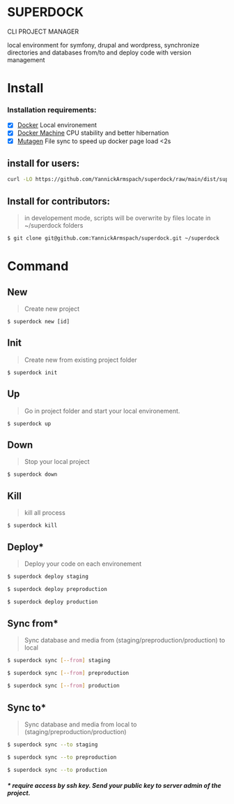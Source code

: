 # SUPERDOCK
CLI PROJECT MANAGER
 
local environment for symfony, drupal and wordpress, synchronize directories and databases from/to and deploy code with version management

# Install

### Installation requirements:

  - [x] [Docker](https://docs.docker.com/install/) Local environement
  - [x] [Docker Machine](https://docs.docker.com/machine/install-machine/) CPU stability and better hibernation
  - [x] [Mutagen](https://mutagen.io/documentation/introduction/installationl) File sync to speed up docker page load <2s
  
## install for users:
```sh
curl -LO https://github.com/YannickArmspach/superdock/raw/main/dist/superdock.phar && mv superdock.phar /usr/local/bin/superdock && chmod +x /usr/local/bin/superdock && superdock core install
```

## Install for contributors:
> in developement mode, scripts will be overwrite by files locate in ~/superdock folders
```sh
$ git clone git@github.com:YannickArmspach/superdock.git ~/superdock
```

# Command

## New
> Create new project
```
$ superdock new [id]
```

## Init
> Create new from existing project folder
```
$ superdock init
```

## Up
> Go in project folder and start your local environement. 
```
$ superdock up
```

## Down
> Stop your local project
```
$ superdock down
```

## Kill
> kill all process
```
$ superdock kill
```

## Deploy*
> Deploy your code on each environement
```sh
$ superdock deploy staging

$ superdock deploy preproduction

$ superdock deploy production
```

## Sync from*
> Sync database and media from (staging/preproduction/production) to local
```sh
$ superdock sync [--from] staging

$ superdock sync [--from] preproduction

$ superdock sync [--from] production
```

## Sync to*
> Sync database and media from local to (staging/preproduction/production)
```sh
$ superdock sync --to staging

$ superdock sync --to preproduction

$ superdock sync --to production
```

##### * require access by ssh key. Send your public key to server admin of the project.
